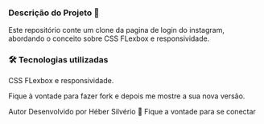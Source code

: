 ### Descrição do Projeto 🎫

Este repositório conte um clone da pagina de login do instagram, abordando o conceito sobre CSS FLexbox e responsividade.



### 🛠️ Tecnologias utilizadas

CSS FLexbox e responsividade.

Fique à vontade para fazer fork e depois me mostre a sua nova versão.

Autor Desenvolvido por Héber Silvério 👋 Fique a vontade para se conectar